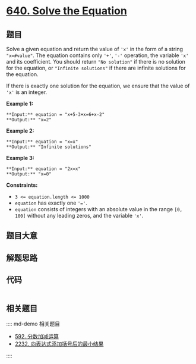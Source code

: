 # [640. Solve the Equation](https://leetcode.com/problems/solve-the-equation)

## 题目

Solve a given equation and return the value of `'x'` in the form of a string
`"x=#value"`. The equation contains only `'+'`, `'-'` operation, the variable
`'x'` and its coefficient. You should return `"No solution"` if there is no
solution for the equation, or `"Infinite solutions"` if there are infinite
solutions for the equation.

If there is exactly one solution for the equation, we ensure that the value of
`'x'` is an integer.



**Example 1:**

    
    
    **Input:** equation = "x+5-3+x=6+x-2"
    **Output:** "x=2"
    

**Example 2:**

    
    
    **Input:** equation = "x=x"
    **Output:** "Infinite solutions"
    

**Example 3:**

    
    
    **Input:** equation = "2x=x"
    **Output:** "x=0"
    



**Constraints:**

  * `3 <= equation.length <= 1000`
  * `equation` has exactly one `'='`.
  * `equation` consists of integers with an absolute value in the range `[0, 100]` without any leading zeros, and the variable `'x'`.


## 题目大意

## 解题思路

## 代码

```javascript

```

## 相关题目

:::: md-demo 相关题目
- [592. 分数加减运算](https://leetcode.com/problems/fraction-addition-and-subtraction)
- [2232. 向表达式添加括号后的最小结果](https://leetcode.com/problems/minimize-result-by-adding-parentheses-to-expression)

::::
